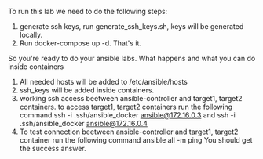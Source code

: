 To run this lab we need to do the following steps:
1. generate ssh keys, run generate_ssh_keys.sh, keys will be generated locally.
2. Run docker-compose up -d.
That's it.

So you're ready to do your ansible labs. What happens and what you can do inside containers
1. All needed hosts will be added to /etc/ansible/hosts
2. ssh_keys will be added inside containers.
3. working ssh access beetween ansible-controller and target1, target2 containers.
to access target1, target2 containers run the following command
ssh -i .ssh/ansible_docker ansible@172.16.0.3
and ssh -i .ssh/ansible_docker ansible@172.16.0.4
4. To test connection beetween ansible-controller and target1, target2 container run the following command
ansible all -m ping
You should get the success answer.
